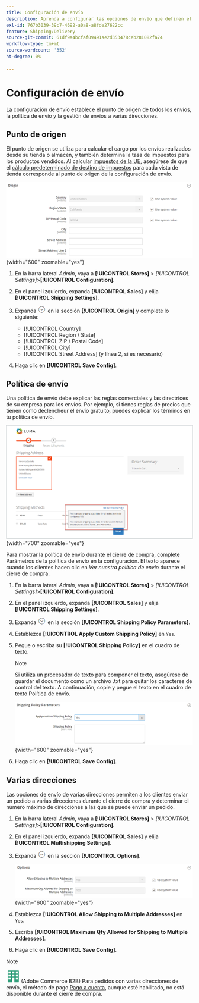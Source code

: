 ```yaml
---
title: Configuración de envío
description: Aprenda a configurar las opciones de envío que definen el punto de origen y la política de envío de su tienda.
exl-id: 767b3039-39c7-4692-a0a8-a8fde27622cc
feature: Shipping/Delivery
source-git-commit: 61df9a4bcfaf09491ae2d353478ceb281082fa74
workflow-type: tm+mt
source-wordcount: '352'
ht-degree: 0%

---
```


# Configuración de envío

La configuración de envío establece el punto de origen de todos los envíos, la política de envío y la gestión de envíos a varias direcciones.

## Punto de origen

El punto de origen se utiliza para calcular el cargo por los envíos realizados desde su tienda o almacén, y también determina la tasa de impuestos para los productos vendidos. Al calcular [impuestos de la UE](international-tax-guidelines.md#eu-tax-configuration), asegúrese de que el [cálculo predeterminado de destino de impuestos](../configuration-reference/sales/tax.md) para cada vista de tienda corresponde al punto de origen de la configuración de envío.

![Origen](../configuration-reference/sales/assets/shipping-settings-origin.png){width="600" zoomable="yes"}

1. En la barra lateral _Admin_, vaya a **[!UICONTROL Stores]** > _[!UICONTROL Settings]_>**[!UICONTROL Configuration]**.

1. En el panel izquierdo, expanda **[!UICONTROL Sales]** y elija **[!UICONTROL Shipping Settings]**.

1. Expanda ![Selector de expansión](../assets/icon-display-expand.png) en la sección **[!UICONTROL Origin]** y complete lo siguiente:

   - [!UICONTROL Country]
   - [!UICONTROL Region / State]
   - [!UICONTROL ZIP / Postal Code]
   - [!UICONTROL City]
   - [!UICONTROL Street Address] (y línea 2, si es necesario)

1. Haga clic en **[!UICONTROL Save Config]**.

## Política de envío

Una política de envío debe explicar las reglas comerciales y las directrices de su empresa para los envíos. Por ejemplo, si tienes reglas de precios que tienen como déclencheur el envío gratuito, puedes explicar los términos en tu política de envío.

![Política de envío durante el cierre de compra](./assets/storefront-checkout-shipping-policy.png){width="700" zoomable="yes"}

Para mostrar la política de envío durante el cierre de compra, complete Parámetros de la política de envío en la configuración. El texto aparece cuando los clientes hacen clic en _Ver nuestra política de envío_ durante el cierre de compra.

1. En la barra lateral _Admin_, vaya a **[!UICONTROL Stores]** > _[!UICONTROL Settings]_>**[!UICONTROL Configuration]**.

1. En el panel izquierdo, expanda **[!UICONTROL Sales]** y elija **[!UICONTROL Shipping Settings]**.

1. Expanda ![Selector de expansión](../assets/icon-display-expand.png) en la sección **[!UICONTROL Shipping Policy Parameters]**.

1. Establezca **[!UICONTROL Apply Custom Shipping Policy]** en `Yes`.

1. Pegue o escriba su **[!UICONTROL Shipping Policy]** en el cuadro de texto.

   >[!NOTE]
   >
   >Si utiliza un procesador de texto para componer el texto, asegúrese de guardar el documento como un archivo .txt para quitar los caracteres de control del texto. A continuación, copie y pegue el texto en el cuadro de texto Política de envío.

   ![Parámetros de la política de envío](../configuration-reference/sales/assets/shipping-settings-shipping-policy-parameters.png){width="600" zoomable="yes"}

1. Haga clic en **[!UICONTROL Save Config]**.

## Varias direcciones

Las opciones de envío de varias direcciones permiten a los clientes enviar un pedido a varias direcciones durante el cierre de compra y determinar el número máximo de direcciones a las que se puede enviar un pedido.

1. En la barra lateral _Admin_, vaya a **[!UICONTROL Stores]** > _[!UICONTROL Settings]_>**[!UICONTROL Configuration]**.

1. En el panel izquierdo, expanda **[!UICONTROL Sales]** y elija **[!UICONTROL Multishipping Settings]**.

1. Expanda ![Selector de expansión](../assets/icon-display-expand.png) en la sección **[!UICONTROL Options]**.

   ![Opciones de envío multidirección](../configuration-reference/sales/assets/multishipping-settings-options.png){width="600" zoomable="yes"}

1. Establezca **[!UICONTROL Allow Shipping to Multiple Addresses]** en `Yes`.

1. Escriba **[!UICONTROL Maximum Qty Allowed for Shipping to Multiple Addresses]**.

1. Haga clic en **[!UICONTROL Save Config]**.

>[!NOTE]
>
>![Adobe Commerce B2B](../assets/b2b.svg) (Adobe Commerce B2B) Para pedidos con varias direcciones de envío, el método de pago [Pago a cuenta](../b2b/enable-basic-features.md#configure-payment-on-account), aunque esté habilitado, no está disponible durante el cierre de compra.

